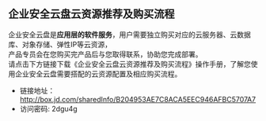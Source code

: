 ## 企业安全云盘云资源推荐及购买流程
企业安全云盘是**应用层的软件服务**，用户需要独立购买对应的云服务器、云数据库、对象存储、弹性IP等云资源，<br>
产品专员会在您购买完产品后与您取得联系，协助您完成部署。<br>
请点击下方链接下载《企业安全云盘云资源推荐及购买流程》操作手册，了解您使用企业安全云盘需要搭配的云资源配置及相应购买流程。
- 链接地址：http://box.jd.com/sharedInfo/B204953AE7C8ACA5EEC946AFBC5707A7
- 访问密码: 2dgu4g

